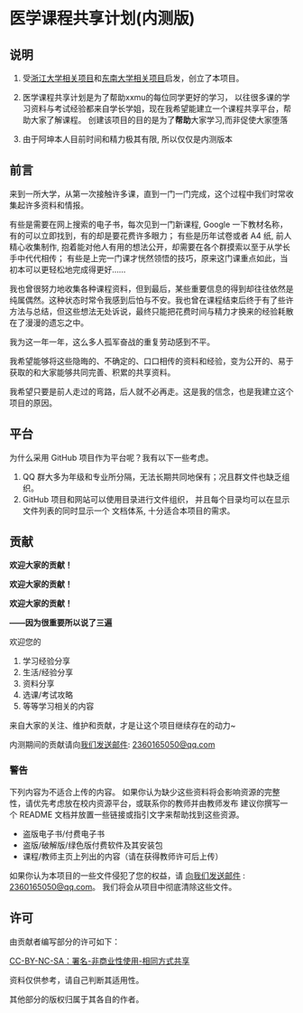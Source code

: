 # 医学课程共享计划(内测版)

## 说明

1. 受[浙江大学相关项目](https://github.com/QSCTech/zju-icicles)和[东南大学相关项目](https://github.com/zjdx1998/seucourseshare)启发，创立了本项目。

2. 医学课程共享计划是为了帮助xxmu的每位同学更好的学习，
   以往很多课的学习资料与考试经验都来自学长学姐，现在我希望能建立一个课程共享平台，帮助大家了解课程。
   创建该项目的目的是为了**帮助**大家学习,而非促使大家堕落

3. 由于阿坤本人目前时间和精力极其有限, 所以仅仅是内测版本

## 前言

来到一所大学，从第一次接触许多课，直到一门一门完成，这个过程中我们时常收集起许多资料和情报。

有些是需要在网上搜索的电子书，每次见到一门新课程, Google 一下教材名称，有的可以立即找到，有的却是要花费许多眼力；
有些是历年试卷或者 A4 纸, 前人精心收集制作, 抱着能对他人有用的想法公开，却需要在各个群摸索以至于从学长手中代代相传；
有些是上完一门课才恍然领悟的技巧，原来这门课重点如此，当初本可以更轻松地完成得更好……

我也曾很努力地收集各种课程资料，但到最后，某些重要信息的得到却往往依然是纯属偶然。
​这种状态时常令我感到后怕与不安。
​我也曾在课程结束后终于有了些许方法与总结，但这些想法无处诉说，
​最终只能把花费时间与精力才换来的经验耗散在了漫漫的遗忘之中。

我为这一年一年，这么多人孤军奋战的重复劳动感到不平。

我希望能够将这些隐晦的、不确定的、口口相传的资料和经验，变为公开的、易于获取的和大家能够共同完善、积累的共享资料。

我希望只要是前人走过的弯路，后人就不必再走。这是我的信念，也是我建立这个项目的原因。

## 平台

为什么采用 GitHub 项目作为平台呢？我有以下一些考虑。

1. QQ 群大多为年级和专业所分隔，无法长期共同地保有；况且群文件也缺乏组织。
2. GitHub 项目和网站可以使用目录进行文件组织，
   并且每个目录均可以在显示文件列表的同时显示一个 文档体系, 十分适合本项目的需求。

## 贡献

**欢迎大家的贡献！**

**欢迎大家的贡献！**

**欢迎大家的贡献！**

**——因为很重要所以说了三遍**

欢迎您的

1. 学习经验分享
2. 生活/经验分享
3. 资料分享
4. 选课/考试攻略
5. 等等学习相关的内容

来自大家的关注、维护和贡献，才是让这个项目继续存在的动力~

内测期间的贡献请向[我们发送邮件](mailto:2360165050@qq.com): 2360165050@qq.com

### 警告

下列内容为不适合上传的内容。
如果你认为缺少这些资料将会影响资源的完整性，请优先考虑放在校内资源平台，或联系你的教师并由教师发布
建议你撰写一个 README 文档并放置一些链接或指引文字来帮助找到这些资源。

- 盗版电子书/付费电子书
- 盗版/破解版/绿色版付费软件及其安装包
- 课程/教师主页上列出的内容（请在获得教师许可后上传）

如果你认为本项目的一些文件侵犯了您的权益，请 [向我们发送邮件](mailto:2360165050@qq.com) : 2360165050@qq.com。
我们将会从项目中彻底清除这些文件。

## 许可

由贡献者编写部分的许可如下：

[CC-BY-NC-SA：署名-非商业性使用-相同方式共享](https://creativecommons.org/licenses/by-nc-sa/4.0/deed.zh)

资料仅供参考，请自己判断其适用性。

其他部分的版权归属于其各自的作者。
